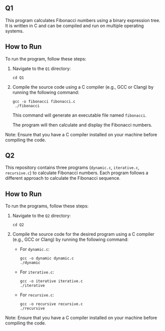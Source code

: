## Q1

This program calculates Fibonacci numbers using a binary expression tree. It is written in C and can be compiled and run on multiple operating systems.

## How to Run

To run the program, follow these steps:

1. Navigate to the `Q1` directory:

    ```shell
    cd Q1
    ```

2. Compile the source code using a C compiler (e.g., GCC or Clang) by running the following command:

    ```shell
    gcc -o fibonacci fibonacci.c
     ./fibonacci
    ```

    This command will generate an executable file named `fibonacci`.

    The program will then calculate and display the Fibonacci numbers.

Note: Ensure that you have a C compiler installed on your machine before compiling the code.


## Q2

This repository contains three programs (`dynamic.c`, `iterative.c`, `recursive.c`) to calculate Fibonacci numbers. Each program follows a different approach to calculate the Fibonacci sequence.

## How to Run

To run the programs, follow these steps:

1. Navigate to the `Q2` directory:

    ```shell
    cd Q2
    ```

2. Compile the source code for the desired program using a C compiler (e.g., GCC or Clang) by running the following command:

    - For `dynamic.c`:

        ```shell
        gcc -o dynamic dynamic.c
        ./dynamic
        ```

    - For `iterative.c`:

        ```shell
        gcc -o iterative iterative.c
        ./iterative
        ```

    - For `recursive.c`:

        ```shell
        gcc -o recursive recursive.c
        ./recursive
        ```

Note: Ensure that you have a C compiler installed on your machine before compiling the code.
